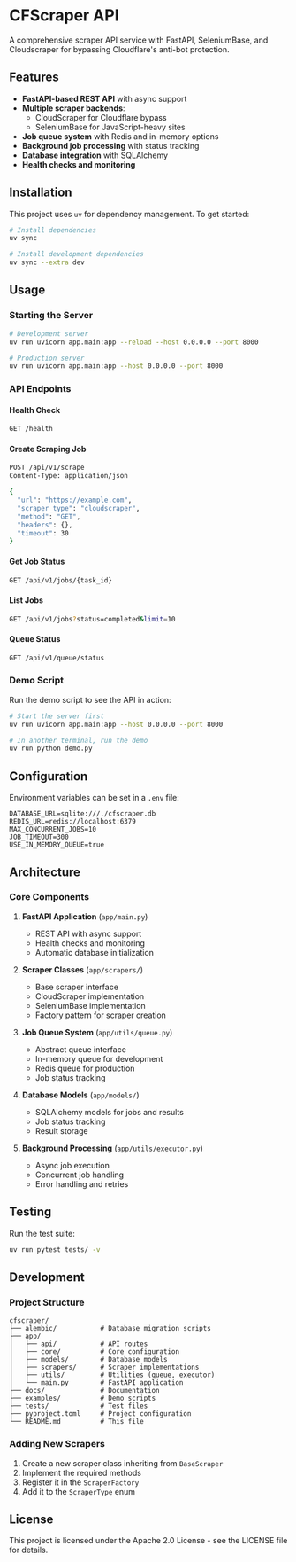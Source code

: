 # CFScraper API

A comprehensive scraper API service with FastAPI, SeleniumBase, and Cloudscraper for bypassing Cloudflare's anti-bot protection.

## Features

- **FastAPI-based REST API** with async support
- **Multiple scraper backends**:
  - CloudScraper for Cloudflare bypass
  - SeleniumBase for JavaScript-heavy sites
- **Job queue system** with Redis and in-memory options
- **Background job processing** with status tracking
- **Database integration** with SQLAlchemy
- **Health checks and monitoring**

## Installation

This project uses `uv` for dependency management. To get started:

```bash
# Install dependencies
uv sync

# Install development dependencies
uv sync --extra dev
```

## Usage

### Starting the Server

```bash
# Development server
uv run uvicorn app.main:app --reload --host 0.0.0.0 --port 8000

# Production server
uv run uvicorn app.main:app --host 0.0.0.0 --port 8000
```

### API Endpoints

#### Health Check
```bash
GET /health
```

#### Create Scraping Job
```bash
POST /api/v1/scrape
Content-Type: application/json

{
  "url": "https://example.com",
  "scraper_type": "cloudscraper",
  "method": "GET",
  "headers": {},
  "timeout": 30
}
```

#### Get Job Status
```bash
GET /api/v1/jobs/{task_id}
```

#### List Jobs
```bash
GET /api/v1/jobs?status=completed&limit=10
```

#### Queue Status
```bash
GET /api/v1/queue/status
```

### Demo Script

Run the demo script to see the API in action:

```bash
# Start the server first
uv run uvicorn app.main:app --host 0.0.0.0 --port 8000

# In another terminal, run the demo
uv run python demo.py
```

## Configuration

Environment variables can be set in a `.env` file:

```env
DATABASE_URL=sqlite:///./cfscraper.db
REDIS_URL=redis://localhost:6379
MAX_CONCURRENT_JOBS=10
JOB_TIMEOUT=300
USE_IN_MEMORY_QUEUE=true
```

## Architecture

### Core Components

1. **FastAPI Application** (`app/main.py`)
   - REST API with async support
   - Health checks and monitoring
   - Automatic database initialization

2. **Scraper Classes** (`app/scrapers/`)
   - Base scraper interface
   - CloudScraper implementation
   - SeleniumBase implementation
   - Factory pattern for scraper creation

3. **Job Queue System** (`app/utils/queue.py`)
   - Abstract queue interface
   - In-memory queue for development
   - Redis queue for production
   - Job status tracking

4. **Database Models** (`app/models/`)
   - SQLAlchemy models for jobs and results
   - Job status tracking
   - Result storage

5. **Background Processing** (`app/utils/executor.py`)
   - Async job execution
   - Concurrent job handling
   - Error handling and retries

## Testing

Run the test suite:

```bash
uv run pytest tests/ -v
```

## Development

### Project Structure

```
cfscraper/
├── alembic/           # Database migration scripts
├── app/
│   ├── api/           # API routes
│   ├── core/          # Core configuration
│   ├── models/        # Database models
│   ├── scrapers/      # Scraper implementations
│   ├── utils/         # Utilities (queue, executor)
│   └── main.py        # FastAPI application
├── docs/              # Documentation
├── examples/          # Demo scripts
├── tests/             # Test files
├── pyproject.toml     # Project configuration
└── README.md          # This file
```

### Adding New Scrapers

1. Create a new scraper class inheriting from `BaseScraper`
2. Implement the required methods
3. Register it in the `ScraperFactory`
4. Add it to the `ScraperType` enum

## License

This project is licensed under the Apache 2.0 License - see the LICENSE file for details.
